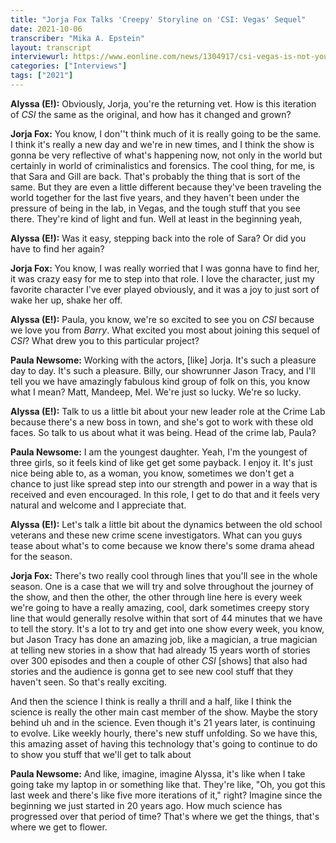 ```yaml
---
title: "Jorja Fox Talks 'Creepy' Storyline on 'CSI: Vegas' Sequel"
date: 2021-10-06
transcriber: "Mika A. Epstein"
layout: transcript
interviewurl: https://www.eonline.com/news/1304917/csi-vegas-is-not-your-parents-csi-see-what-the-stars-have-to-say-about-the-sequel-series
categories: ["Interviews"]
tags: ["2021"]
---
```


**Alyssa (E!):** Obviously, Jorja, you're the returning vet. How is this iteration of _CSI_ the same as the original, and how has it changed and grown?

**Jorja Fox:** You know, I don''t think much of it is really going to be the same. I think it's really a new day and we're in new times, and I think the show is gonna be very reflective of what's happening now, not only in the world but certainly in world of criminalistics and forensics. The cool thing, for me, is that Sara and Gill are back. That's probably the thing that is sort of the same. But they are even a little different because they've been traveling the world together for the last five years, and they haven't been under the pressure of being in the lab, in Vegas, and the tough stuff that you see there. They're kind of light and fun. Well at least in the beginning yeah,

**Alyssa (E!):** Was it easy, stepping back into the role of Sara? Or did you have to find her again?

**Jorja Fox:** You know, I was really worried that I was gonna have to find her, it was crazy easy for me to step into that role. I love the character, just my favorite character I've ever played obviously, and it was a joy to just sort of wake her up, shake her off.

**Alyssa (E!):** Paula, you know, we're so excited to see you on _CSI_ because we love you from _Barry_. What excited you most about joining this sequel of _CSI_? What drew you to this particular project?

**Paula Newsome:** Working with the actors, [like] Jorja. It's such a
pleasure day to day. It's such a pleasure. Billy, our showrunner Jason Tracy, and I'll tell you we have amazingly fabulous kind group of folk on this, you know what I mean? Matt, Mandeep, Mel. We're just so lucky. We're so lucky.

**Alyssa (E!):** Talk to us a little bit about your new leader role at the Crime
Lab because there's a new boss in town, and she's got to work with these old faces. So talk to us about what it was being. Head of the crime lab, Paula?

**Paula Newsome:** I am the youngest daughter. Yeah, I'm the youngest of three girls, so it feels kind of like get get some payback. I enjoy it. It's just nice being able to, as a woman, you know, sometimes we don't get a chance to just like spread step into our strength and power in a way that is received and even
encouraged. In this role, I get to do that and it feels very natural and welcome and I appreciate that.

**Alyssa (E!):** Let's talk a little bit about the dynamics between the old school veterans and these new crime scene investigators. What can you guys tease
about what's to come because we know there's some drama ahead for the season.

**Jorja Fox:** There's two really cool through lines that you'll see in the whole season. One is a case that we will try and solve throughout the journey of the show, and then the other, the other through line here is every week we're going to have a really amazing, cool, dark sometimes creepy story line that would generally resolve within that sort of 44 minutes that we have to tell the story. It's a lot to try and get into one show every week, you know, but Jason Tracy has done an amazing job, like a magician, a true magician at telling new stories in a show that had already 15 years worth of stories over 300 episodes and then a couple of other _CSI_ [shows] that also had stories and the audience is gonna get to see new cool stuff that they haven't seen. So that's really exciting.

And then the science I think is really a thrill and a half, like I think the science is really the other main cast member of the show. Maybe the story
behind uh and in the science. Even though it's 21 years later, is continuing to evolve. Like weekly hourly, there's new stuff unfolding. So we have this, this amazing asset of having this technology that's going to continue to do to show you stuff that we'll get to talk about

**Paula Newsome:** And like, imagine, imagine Alyssa, it's like when I take going take my laptop in or something like that. They're like, "Oh, you got this last week and there's like five more iterations of it," right? Imagine since the beginning we just started in 20 years ago. How much science has progressed over that period of time? That's where we get the things, that's where we get to flower.
